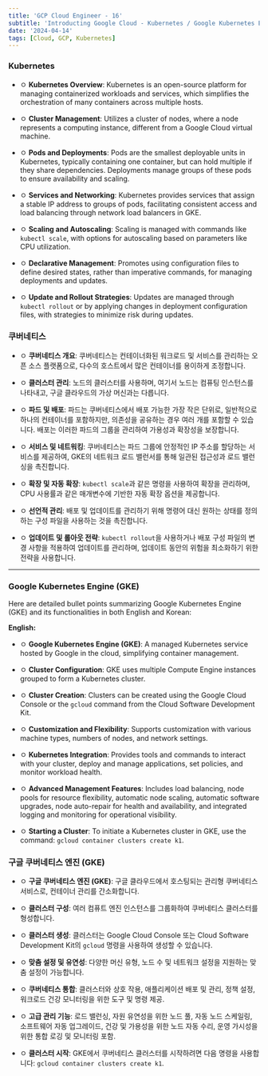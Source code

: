 ```yaml
---
title: 'GCP Cloud Engineer - 16'
subtitle: 'Introducting Google Cloud - Kubernetes / Google Kubernetes Engine'
date: '2024-04-14'
tags: [Cloud, GCP, Kubernetes]
---
```


### Kubernetes

- ㅇ **Kubernetes Overview**: Kubernetes is an open-source platform for managing containerized workloads and services, which simplifies the orchestration of many containers across multiple hosts.

- ㅇ **Cluster Management**: Utilizes a cluster of nodes, where a node represents a computing instance, different from a Google Cloud virtual machine.

- ㅇ **Pods and Deployments**: Pods are the smallest deployable units in Kubernetes, typically containing one container, but can hold multiple if they share dependencies. Deployments manage groups of these pods to ensure availability and scaling.

- ㅇ **Services and Networking**: Kubernetes provides services that assign a stable IP address to groups of pods, facilitating consistent access and load balancing through network load balancers in GKE.

- ㅇ **Scaling and Autoscaling**: Scaling is managed with commands like `kubectl scale`, with options for autoscaling based on parameters like CPU utilization.

- ㅇ **Declarative Management**: Promotes using configuration files to define desired states, rather than imperative commands, for managing deployments and updates.

- ㅇ **Update and Rollout Strategies**: Updates are managed through `kubectl rollout` or by applying changes in deployment configuration files, with strategies to minimize risk during updates.

### 쿠버네티스

- ㅇ **쿠버네티스 개요**: 쿠버네티스는 컨테이너화된 워크로드 및 서비스를 관리하는 오픈 소스 플랫폼으로, 다수의 호스트에서 많은 컨테이너를 용이하게 조정합니다.

- ㅇ **클러스터 관리**: 노드의 클러스터를 사용하며, 여기서 노드는 컴퓨팅 인스턴스를 나타내고, 구글 클라우드의 가상 머신과는 다릅니다.

- ㅇ **파드 및 배포**: 파드는 쿠버네티스에서 배포 가능한 가장 작은 단위로, 일반적으로 하나의 컨테이너를 포함하지만, 의존성을 공유하는 경우 여러 개를 포함할 수 있습니다. 배포는 이러한 파드의 그룹을 관리하여 가용성과 확장성을 보장합니다.

- ㅇ **서비스 및 네트워킹**: 쿠버네티스는 파드 그룹에 안정적인 IP 주소를 할당하는 서비스를 제공하여, GKE의 네트워크 로드 밸런서를 통해 일관된 접근성과 로드 밸런싱을 촉진합니다.

- ㅇ **확장 및 자동 확장**: `kubectl scale`과 같은 명령을 사용하여 확장을 관리하며, CPU 사용률과 같은 매개변수에 기반한 자동 확장 옵션을 제공합니다.

- ㅇ **선언적 관리**: 배포 및 업데이트를 관리하기 위해 명령어 대신 원하는 상태를 정의하는 구성 파일을 사용하는 것을 촉진합니다.

- ㅇ **업데이트 및 롤아웃 전략**: `kubectl rollout`을 사용하거나 배포 구성 파일의 변경 사항을 적용하여 업데이트를 관리하며, 업데이트 동안의 위험을 최소화하기 위한 전략을 사용합니다.

----------------------------

### Google Kubernetes Engine (GKE)

Here are detailed bullet points summarizing Google Kubernetes Engine (GKE) and its functionalities in both English and Korean:

**English:**

- ㅇ **Google Kubernetes Engine (GKE)**: A managed Kubernetes service hosted by Google in the cloud, simplifying container management.

- ㅇ **Cluster Configuration**: GKE uses multiple Compute Engine instances grouped to form a Kubernetes cluster.

- ㅇ **Cluster Creation**: Clusters can be created using the Google Cloud Console or the `gcloud` command from the Cloud Software Development Kit.

- ㅇ **Customization and Flexibility**: Supports customization with various machine types, numbers of nodes, and network settings.

- ㅇ **Kubernetes Integration**: Provides tools and commands to interact with your cluster, deploy and manage applications, set policies, and monitor workload health.

- ㅇ **Advanced Management Features**: Includes load balancing, node pools for resource flexibility, automatic node scaling, automatic software upgrades, node auto-repair for health and availability, and integrated logging and monitoring for operational visibility.

- ㅇ **Starting a Cluster**: To initiate a Kubernetes cluster in GKE, use the command: `gcloud container clusters create k1`.

### 구글 쿠버네티스 엔진 (GKE)

- ㅇ **구글 쿠버네티스 엔진 (GKE)**: 구글 클라우드에서 호스팅되는 관리형 쿠버네티스 서비스로, 컨테이너 관리를 간소화합니다.

- ㅇ **클러스터 구성**: 여러 컴퓨트 엔진 인스턴스를 그룹화하여 쿠버네티스 클러스터를 형성합니다.

- ㅇ **클러스터 생성**: 클러스터는 Google Cloud Console 또는 Cloud Software Development Kit의 `gcloud` 명령을 사용하여 생성할 수 있습니다.

- ㅇ **맞춤 설정 및 유연성**: 다양한 머신 유형, 노드 수 및 네트워크 설정을 지원하는 맞춤 설정이 가능합니다.

- ㅇ **쿠버네티스 통합**: 클러스터와 상호 작용, 애플리케이션 배포 및 관리, 정책 설정, 워크로드 건강 모니터링을 위한 도구 및 명령 제공.

- ㅇ **고급 관리 기능**: 로드 밸런싱, 자원 유연성을 위한 노드 풀, 자동 노드 스케일링, 소프트웨어 자동 업그레이드, 건강 및 가용성을 위한 노드 자동 수리, 운영 가시성을 위한 통합 로깅 및 모니터링 포함.

- ㅇ **클러스터 시작**: GKE에서 쿠버네티스 클러스터를 시작하려면 다음 명령을 사용합니다: `gcloud container clusters create k1`.